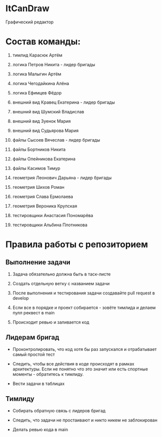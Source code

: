 # ItCanDraw
Графический редактор

# Состав команды:

1. тимлид Карасюк Артём

1. логика Петров Никита - лидер бригады

1. логика Малыгин Артём

1. логика Чегодайкина Алёна

1. логика Ефимцев Фёдор

1. внешний вид Кравец Екатерина - лидер бригады

1. внешний вид Шумский Владислав

1. внешний вид Зуенок Мария

1. внешний вид Судьярова Мария

1. файлы Сысоев Вячеслав - лидер бригады

1. файлы Бортников Никита

1. файлы Олейникова Екатерина

1. файлы Касимов Тимур

1. геометрия Леонович Дарьяна - лидер бригады

1. геометрия Шихов Роман

1. геометрия Слава Ермолаева

1. геометрия Вероника Крупская

1. тестировщики Анастасия Пономарёва

1. тестировщики Альбина Плотникова


# Правила работы с репозиторием

## Выполнение задачи

1. Задача обязательно должна быть в таск-листе

2. Создать отдельную ветку с названием задачи

3. После выполнения и тестирования задачи создавайте pull request в develop

4. Если все в порядке и проект собирается - зовёте тимлида и делаем пулл реквест в main

5. Происходит ревью и заливается код

## Лидерам бригад

- Проконтролировать, что код хотя бы раз запускался и отрабатывает самый простой тест

- Следить, чтобы все действия в коде происходят в рамках архитектуры. 
Если не понятно что это значит или есть спортные моменты - обратитесь к тимлиду.

- Вести задачи в таблицах

## Тимлиду

- Собирать обратную связь с лидеров бригад

- Следить, что задачи не простаивают и никто никем не заблокирован

- Делать ревью кода в main
